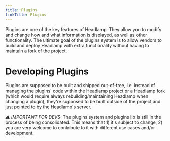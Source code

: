 ```yaml
---
title: Plugins
linkTitle: Plugins
---
```


Plugins are one of the key features of Headlamp. They allow you to modify and change how and what information is displayed, as well as other functionality. The ultimate goal of the plugins system is to allow vendors to build and deploy Headlamp with extra functionality without having to maintain a fork of the project.

# Developing Plugins

Plugins are supposed to be built and shipped out-of-tree, i.e. instead of managing the plugins'
code within the Headlamp project or a Headlamp fork (which would require
always rebuilding/maintaining Headlamp when changing a plugin), they're
supposed to be built outside of the project and just pointed to by the
Headlamp's server.

*⚠️ IMPORTANT FOR DEVS:* The plugins system and plugins lib is still in the process of being
consolidated. This means that 1) it's subject to change, 2) you are very
welcome to contribute to it with different use cases and/or development.

